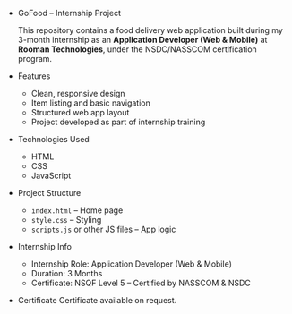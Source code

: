 - GoFood – Internship Project

    This repository contains a food delivery web application built during my 3-month internship as an **Application Developer (Web & Mobile)** at **Rooman 
    Technologies**, under the NSDC/NASSCOM certification program.

- Features
   - Clean, responsive design
   - Item listing and basic navigation
   - Structured web app layout
   - Project developed as part of internship training

- Technologies Used
   - HTML
   - CSS
   - JavaScript

- Project Structure
   - `index.html` – Home page
   - `style.css` – Styling
   - `scripts.js` or other JS files – App logic

- Internship Info
   - Internship Role: Application Developer (Web & Mobile)
   - Duration: 3 Months
   - Certificate: NSQF Level 5 – Certified by NASSCOM & NSDC

- Certificate
    Certificate available on request.
